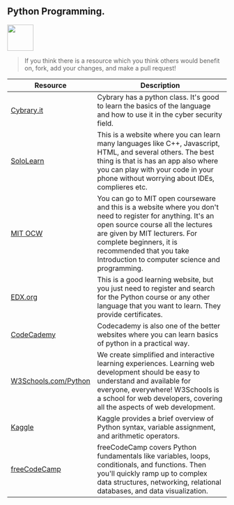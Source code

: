 ## Python Programming.
<img src="https://image.flaticon.com/icons/png/128/2621/2621303.png" height="60px"/>

> If you think there is a resource which you think others would benefit on, fork, add your changes, and make a pull request!

| Resource                                                                                                                                                     | Description                                                                                                                                                                                                                                                                              |
| ------------------------------------------------------------------------------------------------------------------------------------------------------------ | ---------------------------------------------------------------------------------------------------------------------------------------------------------------------------------------------------------------------------------------------------------------------------------------- |
| [Cybrary.it](https://www.cybrary.it/course/python/)                                                                                                          | Cybrary has a python class. It's good to learn the basics of the language and how to use it in the cyber security field.                                                                                                                                                                 |
| [SoloLearn](https://www.sololearn.com/)                                                                                                                      | This is a website where you can learn many languages like C++, Javascript, HTML, and several others. The best thing is that is has an app also where you can play with your code in your phone without worrying about IDEs, complieres etc.                                              |
| [MIT OCW](https://ocw.mit.edu/courses/electrical-engineering-and-computer-science/6-00-introduction-to-computer-science-and-programming-fall-2008/index.htm) | You can go to MIT open courseware and this is a website where you don't need to register for anything. It's an open source course all the lectures are given by MIT lecturers. For complete beginners, it is recommended that you take Introduction to computer science and programming. |
| [EDX.org](http://www.edx.org/)                                                                                                                               | This is a good learning website, but you just need to register and search for the Python course or any other language that you want to learn. They provide certificates.                                                                                                                 |
| [CodeCademy](https://www.codecademy.com/)                                                                                                                    | Codecademy is also one of the better websites where you can learn basics of python in a practical way.                                                                                                                                                                                   |
| [W3Schools.com/Python](https://www.w3schools.com/python/default.asp)                                                                                         | We create simplified and interactive learning experiences. Learning web development should be easy to understand and available for everyone, everywhere! W3Schools is a school for web developers, covering all the aspects of web development.                                          |
| [Kaggle](https://www.kaggle.com/learn/python)                                                                                                                | Kaggle provides a brief overview of Python syntax, variable assignment, and arithmetic operators.                                                                                                                                                                                        |
| [freeCodeCamp](https://www.freecodecamp.org/learn/scientific-computing-with-python/)                                                                         | freeCodeCamp covers Python fundamentals like variables, loops, conditionals, and functions. Then you'll quickly ramp up to complex data structures, networking, relational databases, and data visualization.                                                                                                                                                      |
